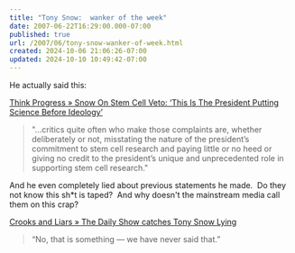 ```yaml
---
title: "Tony Snow:  wanker of the week"
date: 2007-06-22T16:29:00.000-07:00
published: true
url: /2007/06/tony-snow-wanker-of-week.html
created: 2024-10-06 21:06:26-07:00
updated: 2024-10-10 10:49:42-07:00
---
```


He actually said this:  
  
[Think Progress » Snow On Stem Cell Veto: ‘This Is The President Putting Science Before Ideology’](https://thinkprogress.org/2007/06/20/snow-veto-ii/)  

> "...critics quite often who make those complaints are, whether deliberately or not, misstating the nature of the president’s commitment to stem cell research and paying little or no heed or giving no credit to the president’s unique and unprecedented role in supporting stem cell research."  

And he even completely lied about previous statements he made.  Do they not know this sh\*t is taped?  And why doesn't the mainstream media call them on this crap?  
  
[Crooks and Liars » The Daily Show catches Tony Snow Lying](https://www.crooksandliars.com/2007/06/15/the-daily-show-catches-tony-snow-lying/)  

> “No, that is something — we have never said that.”